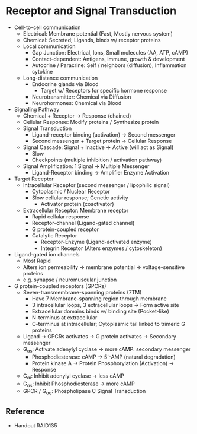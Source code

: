 # Receptor and Signal Transduction

* Cell-to-cell communication
  * Electrical: Membrane potential (Fast, Mostly nervous system)
  * Chemical: Secreted; Ligands, binds w/ receptor proteins
  * Local communication
    * Gap Junction: Electrical, Ions, Small molecules (AA, ATP, cAMP)
    * Contact-dependent: Antigens, immune, growth & development
    * Autocrine / Paracrine: Self / neighbors (diffusion), Inflammation cytokine
  * Long-distance communication
    * Endocrine glands via Blood
      * Target w/ Receptors for specific hormone response
    * Neurotransmitter: Chemical via Diffusion
    * Neurohormones: Chemical via Blood
* Signaling Pathway
  * Chemical + Receptor → Response (chained)
  * Cellular Response: Modify proteins / Synthesize protein
  * Signal Transduction
    * Ligand-receptor binding (activation) → Second messenger
    * Second messenger + Target protein → Cellular Response
  * Signal Cascade: Signal + Inactive → Active (will act as Signal)
    * Slow
    * Checkpoints (multiple inhibition / activation pathway)
  * Signal Amplification: 1 Signal → Multiple Messenger
    * Ligand-Receptor binding → Amplifier Enzyme Activation
* Target Receptor
  * Intracellular Receptor (second messenger / lipophilic signal)
    * Cytoplasmic / Nuclear Receptor
    * Slow cellular response; Genetic activity
      * Activator protein (coactivator)
  * Extracellular Receptor: Membrane receptor
    * Rapid cellular response
    * Receptor-channel (Ligand-gated channel)
    * G protein-coupled receptor
    * Catalytic Receptor
      * Receptor-Enzyme (Ligand-activated enzyme)
      * Integrin Receptor (Alters enzymes / cytoskeleton)
* Ligand-gated ion channels
  * Most Rapid
  * Alters ion permeability → membrane potential → voltage-sensitive proteins
  * e.g. synapse / neuromuscular junction
* G protein-coupled receptors (GPCRs)
  * Seven-transmembrane-spanning proteins (7TM)
    * Have 7 Membrane-spanning region through membrane
    * 3 intracellular loops, 3 extracellular loops → Form active site
    * Extracellular domains binds w/ binding site (Pocket-like)
    * N-terminus at extracellular
    * C-terminus at intracellular; Cytoplasmic tail linked to trimeric G proteins
  * Ligand → GPCRs activates → G protein activates → Secondary messenger
  * G<sub>αs</sub>: Activate adenylyl cyclase → more cAMP: secondary messenger
    * Phosphodiesterase: cAMP → 5'-AMP (natural degradation)
    * Protein kinase A → Protein Phosphorylation (Activation) → Response
  * G<sub>αi</sub>: Inhibit adenylyl cyclase → less cAMP
  * G<sub>αs</sub>: Inhibit Phosphodiesterase → more cAMP
  * GPCR / G<sub>αq</sub>: Phospholipase C Signal Transduction

## Reference

* Handout RAID135
